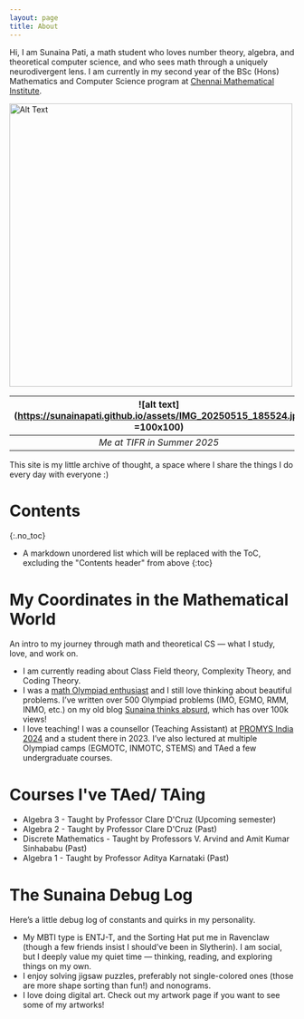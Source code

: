 ```yaml
---
layout: page
title: About
---
```

Hi, I am Sunaina Pati, a math student who loves number theory, algebra, and theoretical computer science, and who sees math through a uniquely neurodivergent lens. I am currently in my second year of the BSc (Hons) Mathematics and Computer Science program at [Chennai Mathematical Institute](https://www.cmi.ac.in/). 

<img src="https://sunainapati.github.io/assets/IMG_20250515_185524.jpg" alt="Alt Text" width="500" height="500">

|![alt text](https://sunainapati.github.io/assets/IMG_20250515_185524.jpg =100x100) |
|:--:| 
| *Me at TIFR in Summer 2025* |


This site is my little archive of thought, a space where I share the things I do every day with everyone :) 

# Contents
{:.no_toc}

* A markdown unordered list which will be replaced with the ToC, excluding the "Contents header" from above
{:toc}


# My Coordinates in the Mathematical World
An intro to my journey through math and theoretical CS — what I study, love, and work on.
- I am currently reading about Class Field theory, Complexity Theory, and Coding Theory.
- I was a [math Olympiad enthusiast](https://www.egmo.org/people/person2282/)  and I still love thinking about beautiful problems. I’ve written over 500 Olympiad problems (IMO, EGMO, RMM, INMO, etc.) on my old blog [Sunaina thinks absurd](https://sunainalovesmath.blogspot.com/), which has over 100k views!
- I love teaching! I was a counsellor (Teaching Assistant) at [PROMYS India 2024](https://promys-india.org/) and a student there in 2023. I’ve also lectured at multiple Olympiad camps (EGMOTC, INMOTC, STEMS) and TAed a few undergraduate courses.

# Courses I've TAed/ TAing
- Algebra 3 - Taught by Professor Clare D'Cruz (Upcoming semester)
- Algebra 2 - Taught by Professor Clare D'Cruz (Past)
- Discrete Mathematics - Taught by Professors V. Arvind and Amit Kumar Sinhababu (Past)
- Algebra 1 - Taught by Professor Aditya Karnataki (Past)


# The Sunaina Debug Log
Here’s a little debug log of constants and quirks in my personality.
- My MBTI type is ENTJ-T, and the Sorting Hat put me in Ravenclaw (though a few friends insist I should’ve been in Slytherin). I am social, but I deeply value my quiet time — thinking, reading, and exploring things on my own.
- I enjoy solving jigsaw puzzles, preferably not single-colored ones (those are more shape sorting than fun!) and nonograms.
- I love doing digital art. Check out my artwork page if you want to see some of my artworks!




